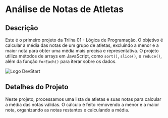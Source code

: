 # Análise de Notas de Atletas

## Descrição

Este é o primeiro projeto da Trilha 01 - Lógica de Programação. O objetivo é calcular a média das notas de um grupo de atletas, excluindo a menor e a maior nota para obter uma média mais precisa e representativa. O projeto utiliza métodos de arrays em JavaScript, como `sort()`, `slice()`, e `reduce()`, além da função `forEach()` para iterar sobre os dados.

![Logo DevStart](https://mlv3klhjzd93.i.optimole.com/dFnT9DI-VVs3T0NU/w:auto/h:auto/q:90/https://devstart.tech/wp-content/uploads/sites/4/2023/02/logo.png)

## Detalhes do Projeto

Neste projeto, processamos uma lista de atletas e suas notas para calcular a média das notas válidas. O cálculo é feito removendo a menor e a maior nota, organizando as notas restantes e calculando a média.
